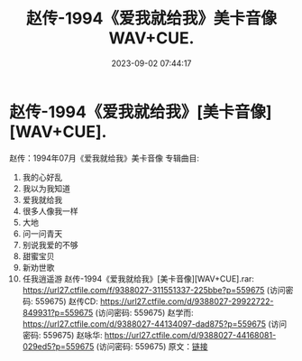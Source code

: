 ﻿---
title: 赵传-1994《爱我就给我》美卡音像WAV+CUE.
date: 2023-09-02 07:44:17
categories: WAV车载音乐、镜像
tags: 华语中文
---
# 赵传-1994《爱我就给我》[美卡音像][WAV+CUE].

赵传：1994年07月《爱我就给我》美卡音像
专辑曲目:
01. 我的心好乱
02. 我以为我知道
03. 爱我就给我
04. 很多人像我一样
05. 大地
06. 问一问青天
07. 别说我爱的不够
08. 甜蜜宝贝
09. 新劝世歌
10. 任我逍遥游
赵传-1994《爱我就给我》[美卡音像][WAV+CUE].rar: https://url27.ctfile.com/f/9388027-311551337-225bbe?p=559675
(访问密码: 559675)
赵传CD: https://url27.ctfile.com/d/9388027-29922722-849931?p=559675
(访问密码: 559675)
赵学而: https://url27.ctfile.com/d/9388027-44134097-dad875?p=559675
(访问密码: 559675)
赵咏华: https://url27.ctfile.com/d/9388027-44168081-029ed5?p=559675
(访问密码: 559675)
原文：[链接](https://blog.sina.com.cn/s/blog_1647c7e76010313ay.html)